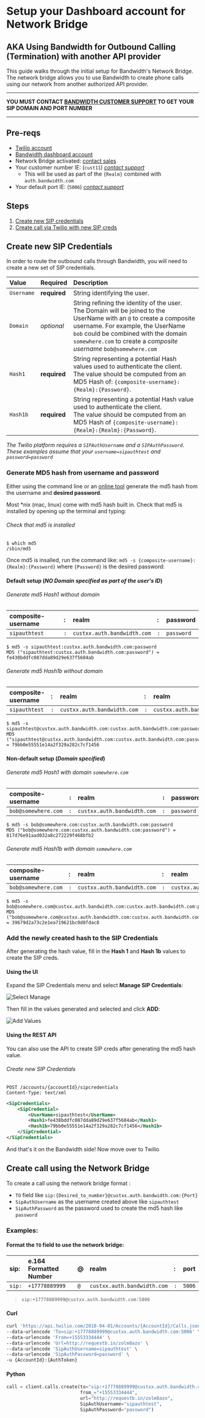 # Setup your Dashboard account for Network Bridge

## AKA Using Bandwidth for Outbound Calling (Termination) with another API provider

This guide walks through the initial setup for Bandwidth's Network Bridge. The network bridge allows you to use Bandwidth to create phone calls using our network from another authorized API provider.

---

**YOU MUST CONTACT [BANDWIDTH CUSTOMER SUPPORT](http://support.bandwidth.com) TO GET YOUR SIP DOMAIN AND PORT NUMBER**

---

## Pre-reqs

* [Twilio account](http://twilio.com)
* [Bandwidth dashboard account](http://bandwidth.com)
* Network Bridge activated: [contact sales](https://www.bandwidth.com/)
* Your customer number IE: (`cust11`) _[contact support](http://support.bandwidth.com)_
    * This will be used as part of the `{Realm}` combined with `auth.bandwidth.com`
* Your default port IE: (`5006`) _[contact support](http://support.bandwidth.com)_

## Steps

1. [Create new SIP credentials](#create-new-sip-credentials)
2. [Create call via Twilio with new SIP creds](#create-call-using-the-network-bridge)

## Create new SIP Credentials

In order to route the outbound calls through Bandwidth, you will need to create a new set of SIP credentials.

| Value      | Required     | Description                                                                                                                                                                                                                                                                                                     |
|:-----------|:-------------|:----------------------------------------------------------------------------------------------------------------------------------------------------------------------------------------------------------------------------------------------------------------------------------------------------------------|
| `Username` | **required** | String identifying the user.                                                                                                                                                                                                                                                                                    |
| `Domain`   | _optional_   | String refining the identity of the user. <br> The Domain will be joined to the UserName with an `@` to create a composite username. For example, the UserName `bob` could be combined with the domain `somewhere.com` to create a _composite username_ `bob@somewhere.com` |
| `Hash1`    | **required** | String representing a potential Hash values used to authenticate the client. <br> The value should be computed from an MD5 Hash of: `{composite-username}:{Realm}:{Password}`.                                                                                                                                  |
| `Hash1b`   | **required** | String representing a potential Hash value used to authenticate the client. <br> The value should be computed from an MD5 Hash of `{composite-username}:{Realm}:{Realm}:{Password}`.                                                                                                                            |


_The Twilio platform requires a `SIPAuthUsername` and a `SIPAuthPassword`. These examples assume that your `username=sipauthtest` and `password=password`_

### Generate MD5 hash from username and password

Either using the command line or an [online tool](http://www.miraclesalad.com/webtools/md5.php) generate the md5 hash from the username and **desired password**.

Most *nix (mac, linux) come with md5 hash built in. Check that md5 is installed by opening up the terminal and typing:

###### Check that md5 is installed
```
$ which md5
/sbin/md5
```

Once md5 is insalled, run the command like: `md5 -s {composite-username}:{Realm}:{Password}` where `{Password}` is the desired password:

#### Default setup (_NO Domain specified as part of the user's ID_)

###### Generate md5 Hash1 _without_ domain

| composite-username | : | realm                       | : | password   |
|:-------------------|:----|:----------------------------|:----|:-----------|
| `sipauthtest`      | `:` | `custxx.auth.bandwidth.com` | `:` | `password` |

```
$ md5 -s sipauthtest:custxx.auth.bandwidth.com:password
MD5 ("sipauthtest:custxx.auth.bandwidth.com:password") = fe438bddfc087dda89d29e637f5684ab
```

###### Generate md5 Hash1b _without_ domain

| composite-username | : | realm                       | : | realm                       | : | password   |
|:-------------------|:----|:----------------------------|:----|:----------------------------|:----|:-----------|
| `sipauthtest`      | `:` | `custxx.auth.bandwidth.com` | `:` | `custxx.auth.bandwidth.com` | `:` | `password` |

```
$ md5 -s sipauthtest@custxx.auth.bandwidth.com:custxx.auth.bandwidth.com:password
MD5 ("sipauthtest@custxx.auth.bandwidth.com:custxx.auth.bandwidth.com:password") = 79bb0e55551e14a2f329a282c7cf1456
```

#### Non-default setup (_Domain specified_)

###### Generate md5 Hash1 _with_ domain `somewhere.com`

| composite-username  | `:` | realm                       | `:` | password   |
|:--------------------|:----|:----------------------------|:----|:-----------|
| `bob@somewhere.com` | `:` | `custxx.auth.bandwidth.com` | `:` | `password` |

```
$ md5 -s bob@somewhere.com:custxx.auth.bandwidth.com:password
MD5 ("bob@somewhere.com:custxx.auth.bandwidth.com:password") = 817d76e91aad032a8c272229f468bfb2
```

###### Generate md5 Hash1b _with_ domain `somewhere.com`

| composite-username  | : | realm                       | : | realm                       | : | password   |
|:--------------------|:----|:----------------------------|:----|:----------------------------|:----|:-----------|
| `bob@somewhere.com` | `:` | `custxx.auth.bandwidth.com` | `:` | `custxx.auth.bandwidth.com` | `:` | `password` |

```
$ md5 -s bob@somewhere.com@custxx.auth.bandwidth.com:custxx.auth.bandwidth.com:password
MD5 ("bob@somewhere.com@custxx.auth.bandwidth.com:custxx.auth.bandwidth.com:password") = 39679d2a73c2e1ea719621bc0d8fdac8
```

### Add the newly created hash to the SIP Credentials

After generating the hash value, fill in the **Hash 1** and **Hash 1b** values to create the SIP creds.

#### Using the UI

Expand the SIP Credentials menu and select **Manage SIP Credentials**:

![Select Manage](./images/sip_auth/select_manage.png)

Then fill in the values generated and selected and click **ADD**:

![Add Values](./images/sip_auth/add_values.png)

#### Using the REST API

You can also use the API to create SIP creds after generating the md5 hash value.

###### Create new SIP Credentials
```
POST /accounts/{accountId}/sipcredentials
Content-Type: text/xml
```

```xml
<SipCredentials>
    <SipCredential>
        <UserName>sipauthtest</UserName>
        <Hash1>fe438bddfc087dda89d29e637f5684ab</Hash1>
        <Hash1b>79bb0e55551e14a2f329a282c7cf1456</Hash1b>
    </SipCredential>
</SipCredentials>
```

And that's it on the Bandwidth side! Now move over to Twilio

## Create call using the Network Bridge

To create a call using the network bridge format :

* `TO` field like `sip:{Desired_to_number}@custxx.auth.bandwidth.com:{Port}`
* `SipAuthUsername` as the username created above like `sipauthtest`
* `SipAuthPassword` as the password used to create the md5 hash like `password`

### Examples:

#### Format the `TO` field to use the network bridge:

| sip:   | e.164 Formatted Number | @   | realm                       | :   | port   |
|:-------|:-----------------------|:----|:----------------------------|:----|:-------|
| `sip:` | `+17778889999`         | `@` | `custxx.auth.bandwidth.com` | `:` | `5006` |

> `sip:+17778889999@custxx.auth.bandwidth.com:5006`

#### Curl

```bash
curl 'https://api.twilio.com/2010-04-01/Accounts/{AccountId}/Calls.json' -X POST \
--data-urlencode 'To=sip:+17778889999@custxx.auth.bandwidth.com:5006' \
--data-urlencode 'From=+15553334444' \
--data-urlencode 'Url=http://requestb.in/zolm8azo' \
--data-urlencode 'SipAuthUsername=sipauthtest' \
--data-urlencode 'SipAuthPassword=password' \
-u {AccountId}:{AuthToken}
```

#### Python

```python
call = client.calls.create(to="sip:+17778889999@custxx.auth.bandwidth.com:5006",
                           from_="+15553334444",
                           url="http://requestb.in/zolm8azo",
                           SipAuthUsername="sipauthtest",
                           SipAuthPassword="password")
```

